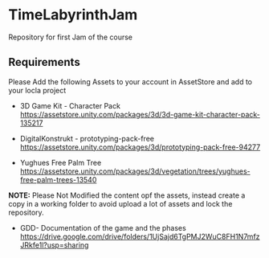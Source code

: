 # TimeLabyrinthJam
Repository for first Jam of the course

## Requirements
Please Add the following Assets to your account in AssetStore and add to your locla project

* 3D Game Kit - Character Pack 
https://assetstore.unity.com/packages/3d/3d-game-kit-character-pack-135217

* DigitalKonstrukt - prototyping-pack-free
https://assetstore.unity.com/packages/3d/prototyping-pack-free-94277

* Yughues Free Palm Tree
https://assetstore.unity.com/packages/3d/vegetation/trees/yughues-free-palm-trees-13540

**NOTE:** Please Not Modified the content opf the assets, instead create a copy in a working folder to avoid upload a lot of assets and lock the repository.

* GDD- Documentation of the game and the phases
https://drive.google.com/drive/folders/1UjSajd6TgPMJ2WuC8FH1N7mfzJRkfe1l?usp=sharing
